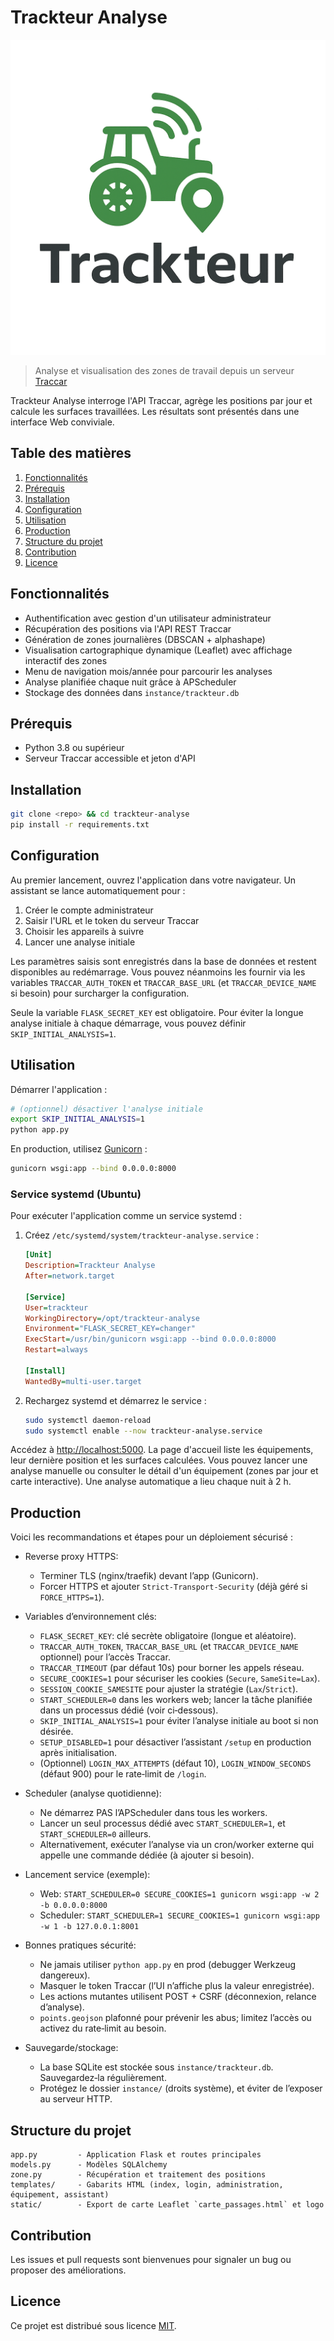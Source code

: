 # Trackteur Analyse

![Trackteur Analyse logo](static/logo.png)

> Analyse et visualisation des zones de travail depuis un serveur [Traccar](https://www.traccar.org/)

Trackteur Analyse interroge l'API Traccar, agrège les positions par jour et calcule les surfaces travaillées. Les résultats sont présentés dans une interface Web conviviale.

## Table des matières
1. [Fonctionnalités](#fonctionnalités)
2. [Prérequis](#prérequis)
3. [Installation](#installation)
4. [Configuration](#configuration)
5. [Utilisation](#utilisation)
6. [Production](#production)
7. [Structure du projet](#structure-du-projet)
8. [Contribution](#contribution)
9. [Licence](#licence)

## Fonctionnalités
- Authentification avec gestion d'un utilisateur administrateur
- Récupération des positions via l'API REST Traccar
- Génération de zones journalières (DBSCAN + alphashape)
- Visualisation cartographique dynamique (Leaflet) avec affichage interactif des zones
- Menu de navigation mois/année pour parcourir les analyses
- Analyse planifiée chaque nuit grâce à APScheduler
- Stockage des données dans `instance/trackteur.db`

## Prérequis
- Python 3.8 ou supérieur
- Serveur Traccar accessible et jeton d'API

## Installation

```bash
git clone <repo> && cd trackteur-analyse
pip install -r requirements.txt
```

## Configuration
Au premier lancement, ouvrez l'application dans votre navigateur. Un assistant se lance automatiquement pour :
1. Créer le compte administrateur
2. Saisir l'URL et le token du serveur Traccar
3. Choisir les appareils à suivre
4. Lancer une analyse initiale

Les paramètres saisis sont enregistrés dans la base de données et restent
disponibles au redémarrage. Vous pouvez néanmoins les fournir via les variables
`TRACCAR_AUTH_TOKEN` et `TRACCAR_BASE_URL` (et `TRACCAR_DEVICE_NAME` si besoin)
pour surcharger la configuration.

Seule la variable `FLASK_SECRET_KEY` est obligatoire. Pour éviter la longue
analyse initiale à chaque démarrage, vous pouvez définir
`SKIP_INITIAL_ANALYSIS=1`.

## Utilisation

Démarrer l'application :
```bash
# (optionnel) désactiver l'analyse initiale
export SKIP_INITIAL_ANALYSIS=1
python app.py
```
En production, utilisez [Gunicorn](https://gunicorn.org/) :
```bash
gunicorn wsgi:app --bind 0.0.0.0:8000
```
### Service systemd (Ubuntu)

Pour exécuter l'application comme un service systemd :

1. Créez `/etc/systemd/system/trackteur-analyse.service` :

   ```ini
   [Unit]
   Description=Trackteur Analyse
   After=network.target

   [Service]
   User=trackteur
   WorkingDirectory=/opt/trackteur-analyse
   Environment="FLASK_SECRET_KEY=changer"
   ExecStart=/usr/bin/gunicorn wsgi:app --bind 0.0.0.0:8000
   Restart=always

   [Install]
   WantedBy=multi-user.target
   ```

2. Rechargez systemd et démarrez le service :

   ```bash
   sudo systemctl daemon-reload
   sudo systemctl enable --now trackteur-analyse.service
   ```
Accédez à [http://localhost:5000](http://localhost:5000). La page d'accueil liste les équipements, leur dernière position et les surfaces calculées. Vous pouvez lancer une analyse manuelle ou consulter le détail d'un équipement (zones par jour et carte interactive). Une analyse automatique a lieu chaque nuit à 2 h.

## Production

Voici les recommandations et étapes pour un déploiement sécurisé :

- Reverse proxy HTTPS:
  - Terminer TLS (nginx/traefik) devant l’app (Gunicorn).
  - Forcer HTTPS et ajouter `Strict-Transport-Security` (déjà géré si `FORCE_HTTPS=1`).

- Variables d’environnement clés:
  - `FLASK_SECRET_KEY`: clé secrète obligatoire (longue et aléatoire).
  - `TRACCAR_AUTH_TOKEN`, `TRACCAR_BASE_URL` (et `TRACCAR_DEVICE_NAME` optionnel) pour l’accès Traccar.
  - `TRACCAR_TIMEOUT` (par défaut 10s) pour borner les appels réseau.
  - `SECURE_COOKIES=1` pour sécuriser les cookies (`Secure`, `SameSite=Lax`).
  - `SESSION_COOKIE_SAMESITE` pour ajuster la stratégie (`Lax`/`Strict`).
  - `START_SCHEDULER=0` dans les workers web; lancer la tâche planifiée dans un processus dédié (voir ci‑dessous).
  - `SKIP_INITIAL_ANALYSIS=1` pour éviter l’analyse initiale au boot si non désirée.
  - `SETUP_DISABLED=1` pour désactiver l’assistant `/setup` en production après initialisation.
  - (Optionnel) `LOGIN_MAX_ATTEMPTS` (défaut 10), `LOGIN_WINDOW_SECONDS` (défaut 900) pour le rate‑limit de `/login`.

- Scheduler (analyse quotidienne):
  - Ne démarrez PAS l’APScheduler dans tous les workers.
  - Lancer un seul processus dédié avec `START_SCHEDULER=1`, et `START_SCHEDULER=0` ailleurs.
  - Alternativement, exécuter l’analyse via un cron/worker externe qui appelle une commande dédiée (à ajouter si besoin).

- Lancement service (exemple):
  - Web: `START_SCHEDULER=0 SECURE_COOKIES=1 gunicorn wsgi:app -w 2 -b 0.0.0.0:8000`
  - Scheduler: `START_SCHEDULER=1 SECURE_COOKIES=1 gunicorn wsgi:app -w 1 -b 127.0.0.1:8001`

- Bonnes pratiques sécurité:
  - Ne jamais utiliser `python app.py` en prod (debugger Werkzeug dangereux).
  - Masquer le token Traccar (l’UI n’affiche plus la valeur enregistrée).
  - Les actions mutantes utilisent POST + CSRF (déconnexion, relance d’analyse).
  - `points.geojson` plafonné pour prévenir les abus; limitez l’accès ou activez du rate‑limit au besoin.

- Sauvegarde/stockage:
  - La base SQLite est stockée sous `instance/trackteur.db`. Sauvegardez‑la régulièrement.
  - Protégez le dossier `instance/` (droits système), et éviter de l’exposer au serveur HTTP.

## Structure du projet
```
app.py         - Application Flask et routes principales
models.py      - Modèles SQLAlchemy
zone.py        - Récupération et traitement des positions
templates/     - Gabarits HTML (index, login, administration, équipement, assistant)
static/        - Export de carte Leaflet `carte_passages.html` et logo
```

## Contribution
Les issues et pull requests sont bienvenues pour signaler un bug ou proposer des améliorations.

## Licence
Ce projet est distribué sous licence [MIT](LICENSE).
